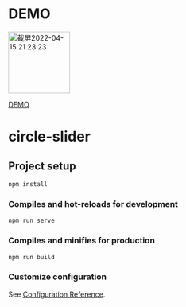 # DEMO
<img width="124" alt="截屏2022-04-15 21 23 23" src="https://user-images.githubusercontent.com/50764950/163575986-dd942d48-ca63-43dd-8f3e-7407b641a87a.png">

[DEMO](https://luguicheng.github.io/circle-slider/dist/index.html)




# circle-slider

## Project setup
```
npm install
```

### Compiles and hot-reloads for development
```
npm run serve
```

### Compiles and minifies for production
```
npm run build
```

### Customize configuration
See [Configuration Reference](https://cli.vuejs.org/config/).
